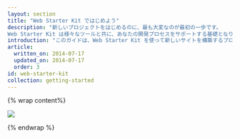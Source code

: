 ```yaml
---
layout: section
title: "Web Starter Kit ではじめよう"
description: "新しいプロジェクトをはじめるのに、最も大変なのが最初の一歩です。
Web Starter Kit は様々なツールと共に、あなたの開発プロセスをサポートする基礎となります。"
introduction: "このガイドは、Web Starter Kit を使って新しいサイトを構築するプロセスをステップバイステップで案内し、提供されるツールの効力を最大限引き出すお手伝いをします。"
article:
  written_on: 2014-07-17
  updated_on: 2014-07-17
  order: 3
id: web-starter-kit
collection: getting-started
---
```


{% wrap content%}

<img src="images/wsk-on-pixel-n5.png">

{% endwrap %}
